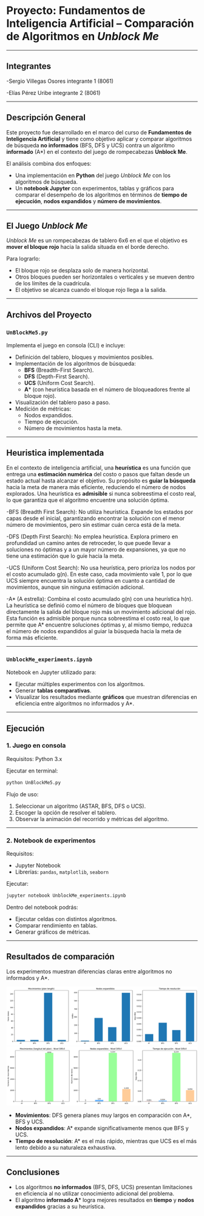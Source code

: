 # Proyecto: Fundamentos de Inteligencia Artificial – Comparación de Algoritmos en *Unblock Me*

---

## Integrantes

-Sergio Villegas Osores integrante 1 (8061)

-Elías Pérez Uribe integrante 2 (8061)

---

## Descripción General
Este proyecto fue desarrollado en el marco del curso de **Fundamentos de Inteligencia Artificial** y tiene como objetivo aplicar y comparar algoritmos de búsqueda **no informados** (BFS, DFS y UCS) contra un algoritmo **informado** (A*) en el contexto del juego de rompecabezas **Unblock Me**.

El análisis combina dos enfoques:
- Una implementación en **Python** del juego *Unblock Me* con los algoritmos de búsqueda.
- Un **notebook Jupyter** con experimentos, tablas y gráficos para comparar el desempeño de los algoritmos en términos de **tiempo de ejecución**, **nodos expandidos** y **número de movimientos**.

---

## El Juego *Unblock Me*
*Unblock Me* es un rompecabezas de tablero 6x6 en el que el objetivo es **mover el bloque rojo** hacia la salida situada en el borde derecho.  

Para lograrlo:
- El bloque rojo se desplaza solo de manera horizontal.
- Otros bloques pueden ser horizontales o verticales y se mueven dentro de los límites de la cuadrícula.
- El objetivo se alcanza cuando el bloque rojo llega a la salida.

---

## Archivos del Proyecto
### `UnBlockMe5.py`
Implementa el juego en consola (CLI) e incluye:
- Definición del tablero, bloques y movimientos posibles.
- Implementación de los algoritmos de búsqueda:
  - **BFS** (Breadth-First Search).
  - **DFS** (Depth-First Search).
  - **UCS** (Uniform Cost Search).
  - **A*** (con heurística basada en el número de bloqueadores frente al bloque rojo).
- Visualización del tablero paso a paso.
- Medición de métricas:
  - Nodos expandidos.
  - Tiempo de ejecución.
  - Número de movimientos hasta la meta.

---
## Heuristica implementada 

En el contexto de inteligencia artificial, una **heurística** es una función que entrega una **estimación numérica** del costo o pasos que faltan desde un estado actual hasta alcanzar el objetivo. Su propósito es **guiar la búsqueda** hacia la meta de manera más eficiente, reduciendo el número de nodos explorados. Una heurística es **admisible** si nunca sobreestima el costo real, lo que garantiza que el algoritmo encuentre una solución óptima.

-BFS (Breadth First Search):
No utiliza heurística. Expande los estados por capas desde el inicial, garantizando encontrar la solución con el menor número de movimientos, pero sin estimar cuán cerca está de la meta.

-DFS (Depth First Search):
No emplea heurística. Explora primero en profundidad un camino antes de retroceder, lo que puede llevar a soluciones no óptimas y a un mayor número de expansiones, ya que no tiene una estimación que lo guíe hacia la meta.

-UCS (Uniform Cost Search):
No usa heurística, pero prioriza los nodos por el costo acumulado g(n). En este caso, cada movimiento vale 1, por lo que UCS siempre encuentra la solución óptima en cuanto a cantidad de movimientos, aunque sin ninguna estimación adicional.

-A* (A estrella):
Combina el costo acumulado g(n) con una heurística h(n). La heurística se definió como el número de bloques que bloquean directamente la salida del bloque rojo más un movimiento adicional del rojo. Esta función es admisible porque nunca sobreestima el costo real, lo que permite que A* encuentre soluciones óptimas y, al mismo tiempo, reduzca el número de nodos expandidos al guiar la búsqueda hacia la meta de forma más eficiente.

---


### `UnblockMe_experiments.ipynb`
Notebook en Jupyter utilizado para:
- Ejecutar múltiples experimentos con los algoritmos.
- Generar **tablas comparativas**.
- Visualizar los resultados mediante **gráficos** que muestran diferencias en eficiencia entre algoritmos no informados y A*.

---

## Ejecución
### 1. Juego en consola
Requisitos: Python 3.x  

Ejecutar en terminal:
```bash
python UnBlockMe5.py
```

Flujo de uso:
1. Seleccionar un algoritmo (ASTAR, BFS, DFS o UCS).
2. Escoger la opción de resolver el tablero.
3. Observar la animación del recorrido y métricas del algoritmo.

---

### 2. Notebook de experimentos
Requisitos:  
- Jupyter Notebook  
- Librerías: `pandas`, `matplotlib`, `seaborn`

Ejecutar:
```bash
jupyter notebook UnblockMe_experiments.ipynb
```

Dentro del notebook podrás:
- Ejecutar celdas con distintos algoritmos.
- Comparar rendimiento en tablas.
- Generar gráficos de métricas.

---

## Resultados de comparación

Los experimentos muestran diferencias claras entre algoritmos no informados y A*.  

![Resultados](descarga(4).png)
![Resultados Nivel dificil](output.png)

- **Movimientos**: DFS genera planes muy largos en comparación con A*, BFS y UCS.  
- **Nodos expandidos**: A* expande significativamente menos que BFS y UCS.  
- **Tiempo de resolución**: A* es el más rápido, mientras que UCS es el más lento debido a su naturaleza exhaustiva.  

---

## Conclusiones
- Los algoritmos **no informados** (BFS, DFS, UCS) presentan limitaciones en eficiencia al no utilizar conocimiento adicional del problema.  
- El algoritmo **informado A*** logra mejores resultados en **tiempo** y **nodos expandidos** gracias a su heurística.  
